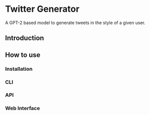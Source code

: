 # Twitter Generator

A GPT-2 based model to generate tweets in the style of a given user.

## Introduction

## How to use

### Installation

### CLI

### API

### Web Interface
